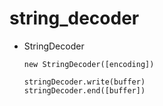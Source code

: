 # string_decoder

*   StringDecoder

    ```
    new StringDecoder([encoding])

    stringDecoder.write(buffer)
    stringDecoder.end([buffer])
    ```

